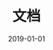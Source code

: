 ---
title: "文档"
description: "Kubeflow全部文档"
# 建议对标签的理解为：文章所涉及到的技术、内容点，越多越好
tags: [ "标签1", "标签2"]
# 建议对目录的理解为：文章所属的系列，越少越好
categories: [ "分类1", "分类2" ]
# 关键词用于 HTML head 的 keyword
keywords: [ "Hugo", "blog" ]
date: 2019-01-01
lastmod: 2019-1-1
# CJKLanguage: Chinese, Japanese, Korean
isCJKLanguage: true

# 如果draft为true，除非使用 --buildDrafts 参数，否则不会发布文章
draft: false

# 设置文章的过期时间，已过期的文章不会发布，除非使用 --buildExpired 参数
expiryDate: 2020-01-01

# 设置文章的发布时间，未来的文章不会发布，除非使用 --buildFuture 参数
publishDate: 2020-01-01

# 文章排序权重
weight: 40

# 还有些有些第三方自定义的
comment: true
hiddenFromHomePage: false
contentCopyright: true
reward: false
---